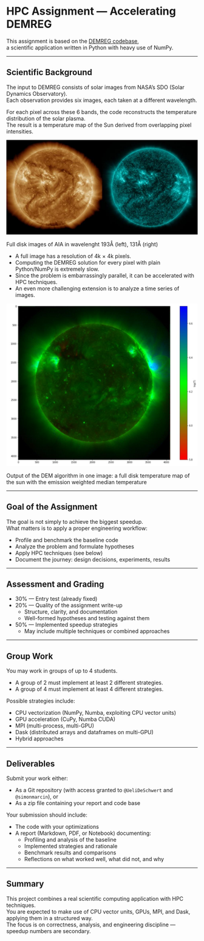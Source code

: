 # HPC Assignment — Accelerating DEMREG

This assignment is based on the [DEMREG codebase](https://github.com/ianan/demreg),  
a scientific application written in Python with heavy use of NumPy.

---

## Scientific Background

The input to DEMREG consists of solar images from NASA’s SDO (Solar Dynamics Observatory).  
Each observation provides six images, each taken at a different wavelength.

For each pixel across these 6 bands, the code reconstructs the temperature distribution of the solar plasma.  
The result is a temperature map of the Sun derived from overlapping pixel intensities.

![AIA](img/AIA.png)

Full disk images of AIA in wavelenght 193Å (left), 131Å (right)

- A full image has a resolution of 4k × 4k pixels.  
- Computing the DEMREG solution for every pixel with plain Python/NumPy is extremely slow.  
- Since the problem is embarrassingly parallel, it can be accelerated with HPC techniques.  
- An even more challenging extension is to analyze a time series of images.

![DEM](img/DEM.png)

Output of the DEM algorithm in one image: a full disk temperature map of the sun with the emission weighted median temperature

---

## Goal of the Assignment

The goal is not simply to achieve the biggest speedup.  
What matters is to apply a proper engineering workflow:

- Profile and benchmark the baseline code  
- Analyze the problem and formulate hypotheses  
- Apply HPC techniques (see below)  
- Document the journey: design decisions, experiments, results  

---

## Assessment and Grading

- 30% — Entry test (already fixed)  
- 20% — Quality of the assignment write-up  
  - Structure, clarity, and documentation  
  - Well-formed hypotheses and testing against them  
- 50% — Implemented speedup strategies  
  - May include multiple techniques or combined approaches  

---

## Group Work

You may work in groups of up to 4 students.  
- A group of 2 must implement at least 2 different strategies.  
- A group of 4 must implement at least 4 different strategies.  

Possible strategies include:  
- CPU vectorization (NumPy, Numba, exploiting CPU vector units)  
- GPU acceleration (CuPy, Numba CUDA)  
- MPI (multi-process, multi-GPU)  
- Dask (distributed arrays and dataframes on multi-GPU)  
- Hybrid approaches  

---

## Deliverables

Submit your work either:  
- As a Git repository (with access granted to `@UeliDeSchwert` and `@simonmarcin`), or  
- As a zip file containing your report and code base  

Your submission should include:  
- The code with your optimizations  
- A report (Markdown, PDF, or Notebook) documenting:  
  - Profiling and analysis of the baseline  
  - Implemented strategies and rationale  
  - Benchmark results and comparisons  
  - Reflections on what worked well, what did not, and why  

---

## Summary

This project combines a real scientific computing application with HPC techniques.  
You are expected to make use of CPU vector units, GPUs, MPI, and Dask, applying them in a structured way.  
The focus is on correctness, analysis, and engineering discipline — speedup numbers are secondary.
